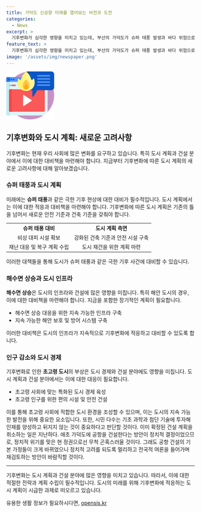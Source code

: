```yaml
---
title: 가덕도 신공항 미래를 열어보는 비전과 도전
categories:
  - News
excerpt: >
  기후변화가 심각한 영향을 미치고 있는데, 부산의 가덕도가 슈퍼 태풍 발생과 바다 위험으로 직면하고 있다. 이로 인해 인구 감소와 건설비 및 공항 유지비가 증가하고 있어, 공항 건설에 대한 재고가 필요하다. 지구 온난화로 인한 기후변화는 섬들이 물에 잠기고 해안의 민가들이 포기하는 일을 빈번하게 만들고 있다. 이에 대한 대응책이 필요하며, 가덕도 신공항 사업에도 어두운 그림자를 드리우고 있다. 이외에도 부산의 인구 감소와 경제성의 저하로 인해 공항 건설의 타당성을 도전하고 있다. 따라서 정치적 고려를 넘어 전국적인 재고와 다각적인 검토가 필요해 보인다.
feature_text: >
  기후변화가 심각한 영향을 미치고 있는데, 부산의 가덕도가 슈퍼 태풍 발생과 바다 위험으로 직면하고 있다. 이로 인해 인구 감소와 건설비 및 공항 유지비가 증가하고 있어, 공항 건설에 대한 재고가 필요하다. 지구 온난화로 인한 기후변화는 섬들이 물에 잠기고 해안의 민가들이 포기하는 일을 빈번하게 만들고 있다. 이에 대한 대응책이 필요하며, 가덕도 신공항 사업에도 어두운 그림자를 드리우고 있다. 이외에도 부산의 인구 감소와 경제성의 저하로 인해 공항 건설의 타당성을 도전하고 있다. 따라서 정치적 고려를 넘어 전국적인 재고와 다각적인 검토가 필요해 보인다.
image: '/assets/img/newspaper.png'
---
```


<p><img src="/assets/img/news.png" alt="rentncar 속보" /></p>

<h2 data-ke-size="size26">기후변화와 도시 계획: 새로운 고려사항</h2>

<p data-ke-size="size16">기후변화는 현재 우리 사회에 많은 변화를 요구하고 있습니다. 특히 도시 계획과 건설 분야에서 이에 대한 대비책을 마련해야 합니다. 지금부터 기후변화에 따른 도시 계획의 새로운 고려사항에 대해 알아보겠습니다.</p>

<h3 data-ke-size="size24">슈퍼 태풍과 도시 계획</h3>

<p data-ke-size="size16">미래에는 <b>슈퍼 태풍</b>과 같은 극한 기후 현상에 대한 대비가 필수적입니다. 도시 계획에서는 이에 대한 적응과 대비책을 마련해야 합니다. 기후변화에 따른 도시 계획은 기존의 틀을 넘어서 새로운 안전 기준과 건축 기준을 갖춰야 합니다.</p>

<table>
<tbody>
<tr>
<td style="text-align: center; height: 17px;"><b>슈퍼 태풍 대비</b></td>
<td style="text-align: center; height: 17px;"><b>도시 계획 측면</b></td>
</tr>
<tr>
<td style="text-align: center; height: 17px;">비상 대피 시설 확보</td>
<td style="text-align: center; height: 17px;">강화된 건축 기준과 안전 시설 구축</td>
</tr>
<tr>
<td style="text-align: center; height: 17px;">재난 대응 및 복구 계획 수립</td>
<td style="text-align: center; height: 17px;">도시 재건을 위한 계획 마련</td>
</tr>
</tbody>
</table>

<p data-ke-size="size16">이러한 대책들을 통해 도시가 슈퍼 태풍과 같은 극한 기후 사건에 대비할 수 있습니다.</p>

<h3 data-ke-size="size24">해수면 상승과 도시 인프라</h3>

<p data-ke-size="size16"><b>해수면 상승</b>은 도시의 인프라와 건설에 많은 영향을 미칩니다. 특히 해안 도시의 경우, 이에 대한 대비책을 마련해야 합니다. 지금을 포함한 장기적인 계획이 필요합니다.</p>

<ul>
<li>해수면 상승 대응을 위한 지속 가능한 인프라 구축</li>
<li>지속 가능한 해안 보호 및 방어 시스템 구축</li>
</ul>

<p data-ke-size="size16">이러한 대비책은 도시의 인프라가 지속적으로 기후변화에 적응하고 대비할 수 있도록 합니다.</p>

<h3 data-ke-size="size24">인구 감소와 도시 경제</h3>

<p data-ke-size="size16">기후변화로 인한 <b>초고령 도시</b>의 부상은 도시 경제와 건설 분야에도 영향을 미칩니다. 도시 계획과 건설 분야에서는 이에 대한 대응이 필요합니다.</p>

<ul>
<li>초고령 사회에 맞는 특화된 도시 경제 육성</li>
<li>초고령 인구를 위한 편의 시설 및 안전 건설</li>
</ul>

<p data-ke-size="size16">이를 통해 초고령 사회에 적합한 도시 환경을 조성할 수 있으며, 이는 도시의 지속 가능한 발전을 위해 중요한 요소입니다. 또한, 시민 다수는 기초 과학과 첨단 기술에 투자해 인재를 양성하고 뒤지지 않는 것이 중요하다고 판단할 것이다. 이미 확정된 건설 계획을 취소하는 일은 지난하다. 애초 가덕도에 공항을 건설한다는 방안이 정치적 결정이었으므로, 정치적 위기를 맞은 현 정권으로선 무척 곤혹스러울 것이다. 그래도 공항 건설의 기본 가정들이 크게 바뀌었으니 정치적 고려를 되도록 멀리하고 전국적 여론을 들어가며 재검토하는 방안이 바람직할 것이다.</p>

<hr>

<p data-ke-size="size16">기후변화는 도시 계획과 건설 분야에 많은 영향을 미치고 있습니다. 따라서, 이에 대한 적절한 전략과 계획 수립이 필수적입니다. 도시의 미래를 위해 기후변화에 적응하는 도시 계획이 시급한 과제로 떠오르고 있습니다.</p>
유용한 생활 정보가 필요하시다면, <a href="https://opensis.kr" rel="dofollow">opensis.kr</a>


